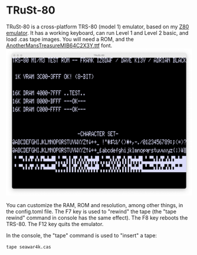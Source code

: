 # TRuSt-80

TRuSt-80 is a cross-platform TRS-80 (model 1) emulator, based on my [Z80 emulator](https://github.com/nicolasbauw/ZilogZ80).
It has a working keyboard, can run Level 1 and Level 2 basic, and load .cas tape images.
You will need a ROM, and the [AnotherMansTreasureMIB64C2X3Y.ttf](https://www.kreativekorp.com/swdownload/fonts/retro/amtreasure.zip) font.
![Screenshot](assets/TRuSt-80.png)

You can customize the RAM, ROM and resolution, among other things, in the config.toml file.
The F7 key is used to "rewind" the tape (the "tape rewind" command in console has the same effect).
The F8 key reboots the TRS-80.
The F12 key quits the emulator.

In the console, the "tape" command is used to "insert" a tape:
```
tape seawar4k.cas
```

